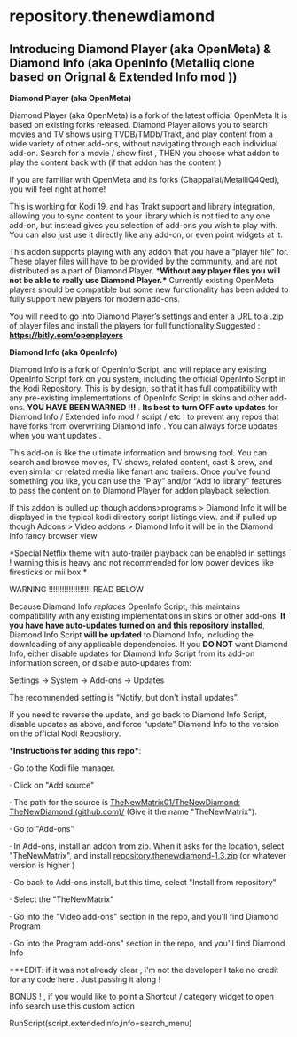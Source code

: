 # repository.thenewdiamond
## **Introducing Diamond Player (aka OpenMeta) & Diamond Info (aka OpenInfo (Metalliq clone based on Orignal & Extended Info mod ))**



**Diamond Player (aka OpenMeta)**

Diamond Player (aka OpenMeta) is a fork of the latest official OpenMeta It is based on existing forks released. Diamond Player allows you to search movies and TV shows using TVDB/TMDb/Trakt, and play content from a wide variety of other add-ons, without navigating through each individual add-on. Search for a movie / show first , THEN you choose what addon to play the content back with (if that addon has the content )

 

If you are familiar with OpenMeta and its forks (Chappai’ai/MetalliQ4Qed), you will feel right at home!

This is working for Kodi 19, and has Trakt support and library integration, allowing you to sync content to your library which is not tied to any one add-on, but instead gives you selection of add-ons you wish to play with. You can also just use it directly like any add-on, or even point widgets at it.

This addon supports playing with any addon that you have a “player file” for. These player files will have to be provided by the community, and are not distributed as a part of Diamond Player. ***Without any player files you will not be able to really use Diamond Player.\*** Currently existing OpenMeta players should be compatible but some new functionality has been added to fully support new players for modern add-ons.



You will need to go into Diamond Player’s settings and enter a URL to a .zip of player files and install the players for full functionality.Suggested :  **https://bitly.com/openplayers**

 

**Diamond Info (aka OpenInfo)**

Diamond Info is a fork of OpenInfo Script, and will replace any existing OpenInfo Script fork on you system, including the official OpenInfo Script in the Kodi Repository. This is by design, so that it has full compatibility with any pre-existing implementations of OpenInfo Script in skins and other add-ons. **YOU HAVE BEEN WARNED !!!** . **Its best to turn OFF auto updates** for Diamond Info / Extended info mod / script / etc . to prevent any repos that have forks from overwriting Diamond Info . You can always force updates when you want updates .

 

This add-on is like the ultimate information and browsing tool. You can search and browse movies, TV shows, related content, cast & crew, and even similar or related media like fanart and trailers. Once you've found something you like, you can use the “Play” and/or “Add to library” features to pass the content on to Diamond Player for addon playback selection.

 

If this addon is pulled up though addons>programs > Diamond Info it will be displayed in the typical kodi directory script listings view. and if pulled up though Addons > Video addons > Diamond Info it will be in the Diamond Info fancy browser view

 

*Special Netflix theme with auto-trailer playback can be enabled in settings ! warning this is heavy and not recommended for low power devices like firesticks or mii box *



WARNING !!!!!!!!!!!!!!!!!!! READ BELOW



Because Diamond Info *replaces* OpenInfo Script, this maintains compatibility with any existing implementations in skins or other add-ons. **If you have have auto-updates turned on and this repository installed**, Diamond Info Script **will be updated** to Diamond Info, including the downloading of any applicable dependencies. If you **DO NOT** want Diamond Info, either disable updates for Diamond Info Script from its add-on information screen, or disable auto-updates from:

Settings -> System -> Add-ons -> Updates

 

The recommended setting is “Notify, but don't install updates”.

If you need to reverse the update, and go back to Diamond Info Script, disable updates as above, and force “update” Diamond Info to the version on the official Kodi Repository.



***Instructions for adding this repo\***:



·     Go to the Kodi file manager.

·     Click on "Add source"

·     The path for the source is [TheNewMatrix01/TheNewDiamond: TheNewDiamond       (github.com)/](https://a4k-openproject.github.io/) (Give it the name "TheNewMatrix").

·     Go to "Add-ons"

·     In Add-ons, install an addon from zip. When it asks for the location, select "TheNewMatrix", and install [repository.thenewdiamond-1.3.zip](https://thenewmatrix01.github.io/repository.thenewdiamond/repository.thenewdiamond-1.3.zip) (or whatever version is higher )

·     Go back to Add-ons install, but this time, select "Install from repository"

·     Select the "TheNewMatrix"

·     Go into the "Video add-ons" section in the repo, and you'll find Diamond Program

·     Go into the Program add-ons" section in the repo, and you'll find Diamond Info

 

***EDIT: if it was not already clear , i'm not the developer I take no credit for any code here . Just passing it along !



BONUS ! , if you would like to point a Shortcut / category widget to open info search use this custom action

RunScript(script.extendedinfo,info=search_menu)

 
